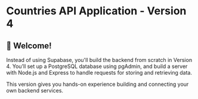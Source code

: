 # Countries API Application - Version 4

## 👋 Welcome!

Instead of using Supabase, you'll build the backend from scratch in Version 4.
You’ll set up a PostgreSQL database using pgAdmin, and build a server with Node.js and Express to handle requests for storing and retrieving data.

This version gives you hands-on experience building and connecting your own backend services.
